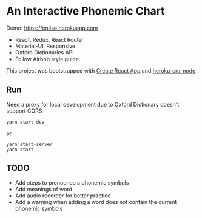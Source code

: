 # An Interactive Phonemic Chart

Demo: https://enliso.herokuapp.com

- React, Redux, React Router
- Material-UI, Responsive
- Oxford Dictionaries API
- Follow Airbnb style guide

This project was bootstrapped with [Create React App](https://github.com/facebookincubator/create-react-app) and [heroku-cra-node](https://github.com/mars/heroku-cra-node)

## Run

Need a proxy for local development due to Oxford Dictionary doesn't support CORS

```
yarn start-dev
```

or

```
yarn start-server
yarn start
```

## TODO

- Add steps to pronounce a phonemic symbols
- Add meanings of word
- Add audio recorder for better practice
- Add a warning when adding a word does not contain the current phonemic symbols
